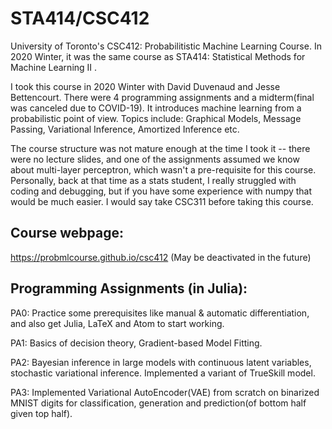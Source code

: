# STA414/CSC412
University of Toronto's CSC412: Probabilitistic Machine Learning Course. In 2020 Winter, it was the same course as STA414: Statistical Methods for Machine Learning II .

I took this course in 2020 Winter with David Duvenaud and Jesse Bettencourt. There were 4 programming assignments and a midterm(final was canceled due to COVID-19). It introduces machine learning from a probabilistic point of view.  Topics include: Graphical Models, Message Passing, Variational Inference, Amortized Inference etc. 

The course structure was not mature enough at the time I took it -- there were no lecture slides, and one of the assignments assumed we know about multi-layer perceptron, which wasn't a pre-requisite for this course. Personally, back at that time as a stats student, I really struggled with coding and debugging, but if you have some experience with numpy that would be much easier. I would say take CSC311 before taking this course.
## Course webpage:
https://probmlcourse.github.io/csc412 (May be deactivated in the future)


## Programming Assignments (in Julia):
PA0: Practice some prerequisites like manual & automatic differentiation, and also get Julia, LaTeX and Atom to start working.

PA1: Basics of decision theory, Gradient-based Model Fitting.

PA2: Bayesian inference in large models with continuous latent variables, stochastic variational inference. Implemented a variant of TrueSkill model.

PA3: Implemented Variational AutoEncoder(VAE) from scratch on binarized MNIST digits for classification, generation and prediction(of bottom half given top half).


